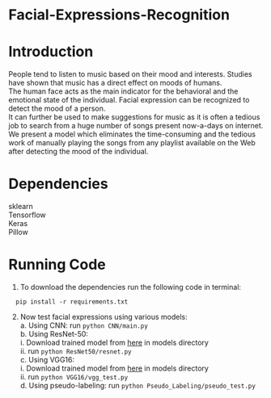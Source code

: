 # Facial-Expressions-Recognition

# Introduction #
People tend to listen to music based on their mood and interests. Studies have shown that music has a direct effect on moods of humans.   
The human face acts as the main indicator for the behavioral and the emotional state of the individual. Facial expression can be recognized to detect the mood of a person.  
It can further be used to make suggestions for music as it is often a tedious job to search from a huge number of songs present now-a-days on internet.  
We present a model which eliminates the time-consuming and the tedious work of manually playing the songs from any playlist available on the Web after detecting the mood of the individual.  

# Dependencies #
   sklearn  
   Tensorflow  
   Keras  
   Pillow

# Running Code #
1. To download the dependencies run the following code in terminal: 
  ```
    pip install -r requirements.txt
  ```
2. Now test facial expressions using various models:  
  a. Using CNN: run ```python CNN/main.py```  
  b. Using ResNet-50:   
      i. Download trained model from [here](https://drive.google.com/file/d/1KJhlFYyLkwaUypJg35xIFbZS2B0meGDq/view?usp=sharing) in models directory  
      ii. run ```python ResNet50/resnet.py```   
  c. Using VGG16:   
      i. Download trained model from [here](https://drive.google.com/file/d/1S5SvTpzJTCW29hNy2HEn0XWaEQsvo-Nh/view?usp=sharing) in models directory   
      ii. run ```python VGG16/vgg_test.py```    
  d. Using pseudo-labeling: run ```python Pseudo_Labeling/pseudo_test.py```   
